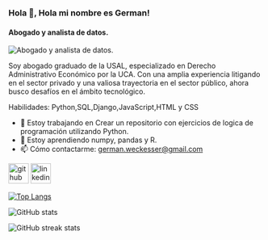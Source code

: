 ### Hola 👋, Hola mi nombre es German!
#### Abogado y analista de datos.
![Abogado y analista de datos.](https://files.oaiusercontent.com/file-bCICX2ewtTPiQbyyYcTpqiUD?se=2024-01-18T04%3A11%3A14Z&sp=r&sv=2021-08-06&sr=b&rscc=max-age%3D31536000%2C%20immutable&rscd=attachment%3B%20filename%3D9dd9853d-6ad5-4848-93ce-306ef42e5e11.webp&sig=6iy05ysp46l2CpgvG4CcP/ewMVA5WTMrpQeI%2BOMDqZw%3D)

Soy abogado graduado de la USAL, especializado en Derecho Administrativo Económico por la UCA. Con una amplia experiencia litigando en el sector privado y una valiosa trayectoria en el sector público, ahora busco desafíos en el ámbito tecnológico.

Habilidades: Python,SQL,Django,JavaScript,HTML y CSS

- 🔭 Estoy trabajando en Crear un repositorio con ejercicios de logica de programación utilizando Python.  
- 🌱 Estoy aprendiendo numpy, pandas y R. 
- 📫 Cómo contactarme: german.weckesser@gmail.com 


[<img src='https://cdn.jsdelivr.net/npm/simple-icons@3.0.1/icons/github.svg' alt='github' height='40'>](https://github.com/Wninja13)  [<img src='https://cdn.jsdelivr.net/npm/simple-icons@3.0.1/icons/linkedin.svg' alt='linkedin' height='40'>](https://www.linkedin.com/in/https://www.linkedin.com/in/german-weckesser//)  

[![Top Langs](https://github-readme-stats.vercel.app/api/top-langs/?username=Wninja13)](https://github.com/anuraghazra/github-readme-stats)

![GitHub stats](https://github-readme-stats.vercel.app/api?username=Wninja13&show_icons=true)  

![GitHub streak stats](https://streak-stats.demolab.com/?user=Wninja13)  



